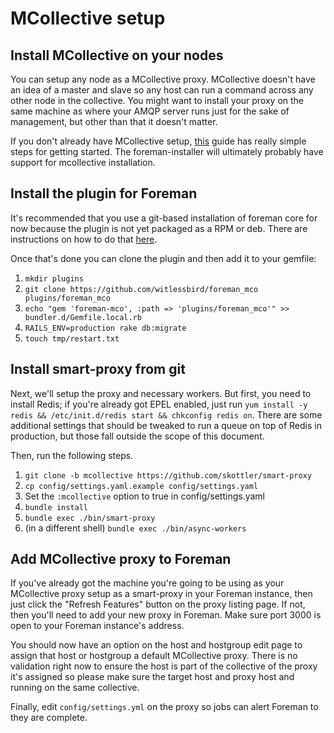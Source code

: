 # MCollective setup

## Install MCollective on your nodes

You can setup any node as a MCollective proxy. MCollective doesn't have an idea of a master and slave so any host can run a command across any other node in the collective. You might want to install your proxy on the same machine as where your AMQP server runs just for the sake of management, but other than that it doesn't matter.

If you don't already have MCollective setup, [this](http://www.aeg0.com/2012/09/22/installing-mcollective-2-dot-2-0-on-centos-6/) guide has really simple steps for getting started. The foreman-installer will ultimately probably have support for mcollective installation.

## Install the plugin for Foreman

It's recommended that you use a git-based installation of foreman core for now because the plugin is not yet packaged as a RPM or deb. There are instructions on how to do that [here](http://theforeman.org/manuals/1.1/index.html#3.4InstallFromSource).

Once that's done you can clone the plugin and then add it to your gemfile:

1. `mkdir plugins`
2. `git clone https://github.com/witlessbird/foreman_mco plugins/foreman_mco`
3. `echo "gem 'foreman-mco', :path => 'plugins/foreman_mco'" >> bundler.d/Gemfile.local.rb`
4. `RAILS_ENV=production rake db:migrate`
5. `touch tmp/restart.txt`

## Install smart-proxy from git

Next, we'll setup the proxy and necessary workers. But first, you need to install Redis; if you're already got EPEL enabled, just run `yum install -y redis && /etc/init.d/redis start && chkconfig redis on`. There are some additional settings that should be tweaked to run a queue on top of Redis in production, but those fall outside the scope of this document.

Then, run the following steps.

1. `git clone -b mcollective https://github.com/skottler/smart-proxy`
2. `cp config/settings.yaml.example config/settings.yaml`
3. Set the `:mcollective` option to true in config/settings.yaml
4. `bundle install`
5. `bundle exec ./bin/smart-proxy`
6. (in a different shell) `bundle exec ./bin/async-workers`

## Add MCollective proxy to Foreman
If you've already got the machine you're going to be using as your MCollective proxy setup as a smart-proxy in your Foreman instance, then just click the "Refresh Features" button on the proxy listing page. If not, then you'll need to add your new proxy in Foreman. Make sure port 3000 is open to your Foreman instance's address.

You should now have an option on the host and hostgroup edit page to assign that host or hostgroup a default MCollective proxy. There is no validation right now to ensure the host is part of the collective of the proxy it's assigned so please make sure the target host and proxy host and running on the same collective.

Finally, edit `config/settings.yml` on the proxy so jobs can alert Foreman to they are complete.
